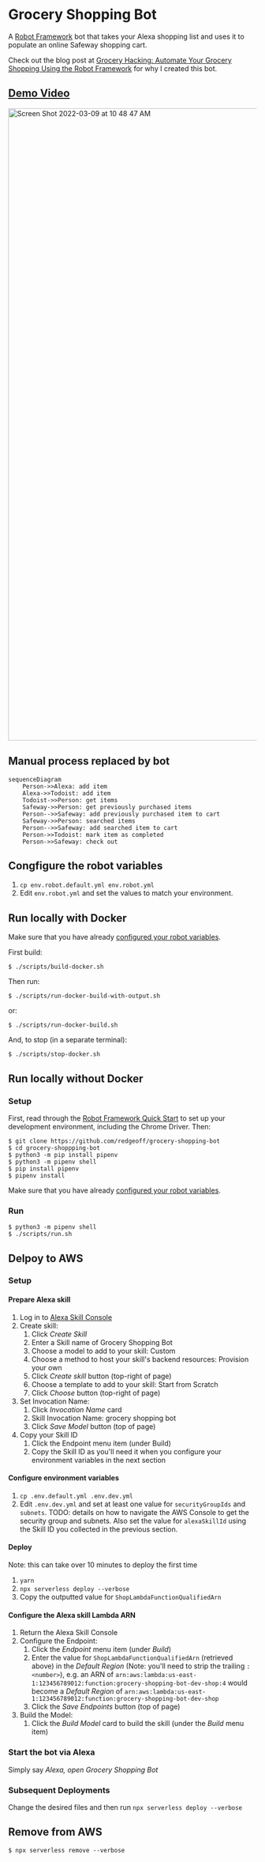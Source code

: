 # Grocery Shopping Bot

A [Robot Framework](https://robotframework.org/) bot that takes your Alexa shopping list and uses it to populate an online Safeway shopping cart.

Check out the blog post at [Grocery Hacking: Automate Your Grocery Shopping Using the Robot Framework](https://betterprogramming.pub/grocery-hacking-automate-your-grocery-shopping-using-the-robot-framework-9444a553f8dc) for why I created this bot.

## [Demo Video](https://www.loom.com/share/fd321cbcaeba4337a6dd593190dff71c)

<a href="https://www.loom.com/share/fd321cbcaeba4337a6dd593190dff71c"><img width="1280" alt="Screen Shot 2022-03-09 at 10 48 47 AM" src="https://user-images.githubusercontent.com/3378986/157511198-e53a1e5d-653f-471f-b979-7dafc823d5e0.png"></a>

## Manual process replaced by bot

```mermaid
sequenceDiagram
    Person->>Alexa: add item
    Alexa->>Todoist: add item
    Todoist->>Person: get items
    Safeway->>Person: get previously purchased items
    Person-->>Safeway: add previously purchased item to cart
    Safeway->>Person: searched items
    Person-->>Safeway: add searched item to cart
    Person->>Todoist: mark item as completed
    Person->>Safeway: check out
```

## Congfigure the robot variables

1. `cp env.robot.default.yml env.robot.yml`
1. Edit `env.robot.yml` and set the values to match your environment.

## Run locally with Docker

Make sure that you have already [configured your robot variables](https://github.com/redgeoff/grocery-shopping-bot#congfigure-the-robot-variables).

First build:

    $ ./scripts/build-docker.sh

Then run:

    $ ./scripts/run-docker-build-with-output.sh
    
or:

    $ ./scripts/run-docker-build.sh

And, to stop (in a separate terminal):

    $ ./scripts/stop-docker.sh

## Run locally without Docker

### Setup

First, read through the [Robot Framework Quick Start](https://dev.to/thebadcoder/robot-framework-quick-start-ui-automation-4966) to set up your development environment, including the Chrome Driver. Then:

    $ git clone https://github.com/redgeoff/grocery-shopping-bot
    $ cd grocery-shoppping-bot
    $ python3 -m pip install pipenv
    $ python3 -m pipenv shell
    $ pip install pipenv
    $ pipenv install
    
Make sure that you have already [configured your robot variables](https://github.com/redgeoff/grocery-shopping-bot#congfigure-the-robot-variables).

### Run

    $ python3 -m pipenv shell
    $ ./scripts/run.sh

## Delpoy to AWS

### Setup

#### Prepare Alexa skill

1. Log in to [Alexa Skill Console](https://developer.amazon.com/alexa/console/ask)
1. Create skill:
    1. Click _Create Skill_
    1. Enter a Skill name of Grocery Shopping Bot
    1. Choose a model to add to your skill: Custom
    1. Choose a method to host your skill's backend resources: Provision your own
    1. Click _Create skill_ button (top-right of page)
    1. Choose a template to add to your skill: Start from Scratch
    1. Click _Choose_ button (top-right of page)
1. Set Invocation Name:
    1. Click _Invocation Name_ card
    1. Skill Invocation Name: grocery shopping bot
    1. Click _Save Model_ button (top of page)
1. Copy your Skill ID
    1. Click the Endpoint menu item (under Build)
    1. Copy the Skill ID as you'll need it when you configure your environment variables in the next section

#### Configure environment variables

1. `cp .env.default.yml .env.dev.yml`
1. Edit `.env.dev.yml` and set at least one value for `securityGroupIds` and `subnets`. TODO: details on how to navigate the AWS Console to get the security group and subnets. Also set the value for `alexaSkillId` using the Skill ID you collected in the previous section.

#### Deploy

Note: this can take over 10 minutes to deploy the first time

1. `yarn`
1. `npx serverless deploy --verbose`
1. Copy the outputted value for `ShopLambdaFunctionQualifiedArn`

#### Configure the Alexa skill Lambda ARN

1. Return the Alexa Skill Console
1. Configure the Endpoint:
    1. Click the _Endpoint_ menu item (under _Build_)
    1. Enter the value for `ShopLambdaFunctionQualifiedArn` (retrieved above) in the _Default Region_ (Note: you'll need to strip the trailing `:<number>`), e.g. an ARN of `arn:aws:lambda:us-east-1:123456789012:function:grocery-shopping-bot-dev-shop:4` would become a _Default Region_ of `arn:aws:lambda:us-east-1:123456789012:function:grocery-shopping-bot-dev-shop`
    1. Click the _Save Endpoints_ button (top of page)
1. Build the Model:
    1. Click the _Build Model_ card to build the skill (under the _Build_ menu item)

### Start the bot via Alexa

Simply say _Alexa, open Grocery Shopping Bot_

### Subsequent Deployments

Change the desired files and then run `npx serverless deploy --verbose`

## Remove from AWS

    $ npx serverless remove --verbose
